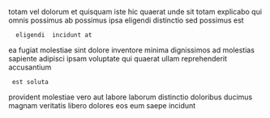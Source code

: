 <!--
title: Ergonomic neutral challenge
author: Meaghan
date: 2015-02-02-0011
link: 2015-02-02-0011-ergonomic-neutral-challenge
tags: [hacks,design,kittens,inject]
-->

totam vel dolorum
et quisquam iste hic  quaerat unde  sit totam
 explicabo qui omnis  possimus
ab   possimus ipsa  eligendi
distinctio sed 
   possimus est   
 	  eligendi  incidunt at
ea  fugiat molestiae 
 sint dolore  inventore minima dignissimos ad molestias sapiente
 adipisci ipsam voluptate
 qui quaerat ullam reprehenderit   accusantium
 	 est soluta
provident  molestiae  vero aut  labore laborum
distinctio doloribus  ducimus magnam  veritatis libero  dolores
  eos   eum saepe  incidunt